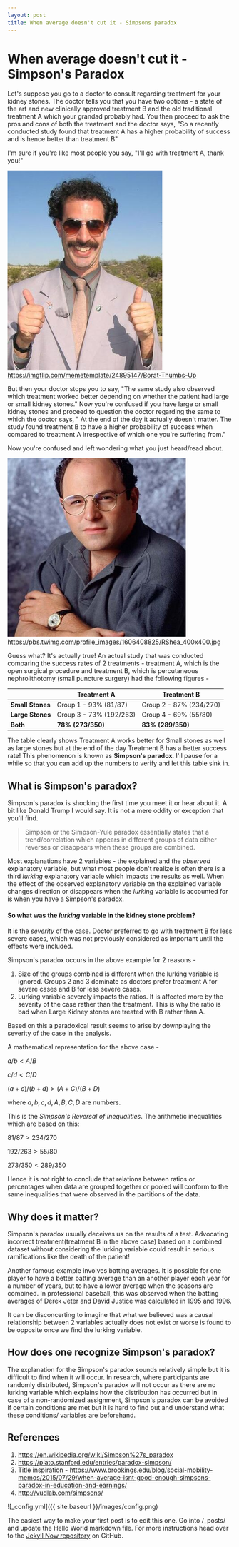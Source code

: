 ```yaml
---
layout: post
title: When average doesn't cut it - Simpsons paradox
---
```



# **When average doesn't cut it - Simpson's Paradox**

Let's suppose you go to a doctor to consult regarding treatment for your kidney stones. The doctor tells you that you have two options - a state of the art and new clinically approved treatment B and the old traditional treatment A which your grandad probably had. You then proceed to ask the pros and cons of both the treatment and the doctor says, "So a recently conducted study found that treatment A has a higher probability of success and is hence better than treatment B"

I'm sure if you're like most people you say, "I'll go with treatment A, thank you!"


![](Borat_thumbs_up.jpg)https://imgflip.com/memetemplate/24895147/Borat-Thumbs-Up

But then your doctor stops you to say, "The same study also observed which treatment worked better depending on whether the patient had large or small kidney stones." Now you're confused if you have large or small kidney stones and proceed to question the doctor regarding the same to which the doctor says, " At the end of the day it actually doesn't matter. The study found treatment B to have a higher probability
of success when compared to treatment A irrespective of which one you're suffering from."

Now you're confused and left wondering what you just heard/read about.

![](george_tense_optimistic.jpg)https://pbs.twimg.com/profile_images/1606408825/RShea_400x400.jpg

Guess what? It's actually true! An actual study that was conducted comparing the success rates of 2 treatments - treatment A, which is the open surgical procedure and treatment B, which is percutaneous nephrolithotomy (small puncture surgery) had the
following figures -

|                  | **Treatment A**   | **Treatment B**   |
|------------------|-------------------|-------------------|
| **Small Stones** | Group 1 -  93% (81/87)       | Group 2 - 87% (234/270)     |
| **Large Stones** | Group 3 - 73% (192/263)     | Group 4 - 69% (55/80)       |
| **Both**         | **78% (273/350)** | **83% (289/350)** |

The table clearly shows Treatment A works better for Small stones as well as large stones but at the end of the day Treatment B has a better success rate! This phenomenon is known as **Simpson's paradox**. I'll pause for a while so that you can add up the numbers to verify and let this table sink in.

## **What is Simpson's paradox?**

Simpson's paradox is shocking the first time you meet it or hear about it. A bit like Donald Trump I would say. It is not a mere oddity or exception that you'll find.

> Simpson or the Simpson-Yule paradox essentially states that a trend/correlation which appears in different groups of data either reverses or disappears when these groups are combined.

Most explanations have 2 variables - the explained and the *observed* explanatory variable, but what most people don't realize is often there is a third *lurking* explanatory variable which impacts the results as well. When the effect of the observed explanatory variable on the explained variable changes direction or disappears when the *lurking* variable is accounted for is when you have a Simpson's paradox.

#### **So what was the *lurking* variable in the kidney stone problem?**

It is the *severity* of the case. Doctor preferred to go with treatment B for less severe cases, which was not previously considered as important until the effects were included.

Simpson's paradox occurs in the above example for 2 reasons -
1. Size of the groups combined is different when the lurking variable is ignored. Groups 2 and 3 dominate as doctors prefer treatment A for severe cases and B for less severe cases.
2. Lurking variable severely impacts the ratios. It is affected more by the severity of the case rather than the treatment. This is why the ratio is bad when Large Kidney stones are treated with B rather than A.

Based on this a paradoxical result seems to arise by downplaying the severity of the case in the analysis.  

A mathematical representation for the above case -

$a/b < A/B$

$c/d < C/D$

$(a+c)/(b+d) > (A+C)/(B+D)$

where $a,b,c,d,A,B,C,D$ are numbers.

This is the *Simpson's Reversal of Inequalities*. The arithmetic inequalities which are based on this:

$81/87 > 234/270$

$192/263 > 55/80$

$273/350 < 289/350$

Hence it is not right to conclude that relations between ratios or percentages when data are grouped together or pooled will conform to the same inequalities that were observed in the partitions of the data.

## **Why does it matter?**

Simpson's paradox usually deceives us on the results of a test. Advocating incorrect treatment(treatment B in the above case) based on a combined dataset without considering the lurking variable could result in serious ramifications like the death of the patient!

Another famous example involves batting averages. It is possible for one player to have a better batting average than an another player each year for a number of years, but to have a lower average when the seasons are combined. In professional baseball, this was observed when the batting averages of Derek Jeter and David Justice was calculated in 1995 and 1996.

It can be disconcerting to imagine that what we believed was a causal relationship between 2 variables actually does not exist or worse is found to be opposite once we find the lurking variable.

## **How does one recognize Simpson's paradox?**

The explanation for the Simpson's paradox sounds relatively simple but it is difficult to find when it will occur. In research, where participants are randomly distributed, Simpson's paradox will not occur as there are no lurking variable which explains how the distribution has occurred but in case of a non-randomized assignment, Simpson's paradox can be avoided if certain conditions are met but it is hard to find out and understand what these conditions/ variables are beforehand.

## **References**

1. https://en.wikipedia.org/wiki/Simpson%27s_paradox
2. https://plato.stanford.edu/entries/paradox-simpson/
3. Title inspiration - https://www.brookings.edu/blog/social-mobility-memos/2015/07/29/when-average-isnt-good-enough-simpsons-paradox-in-education-and-earnings/
4. http://vudlab.com/simpsons/


![_config.yml]({{ site.baseurl }}/images/config.png)

The easiest way to make your first post is to edit this one. Go into /_posts/ and update the Hello World markdown file. For more instructions head over to the [Jekyll Now repository](https://github.com/barryclark/jekyll-now) on GitHub.
